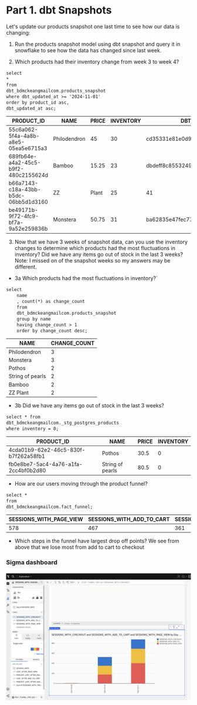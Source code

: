# Part 1. dbt Snapshots

Let's update our products snapshot one last time to see how our data is changing:

1) Run the products snapshot model using dbt snapshot and query it in snowflake to see how the data has changed since last week. 

2) Which products had their inventory change from week 3 to week 4? 
```
select 
*
from
dbt_bdmckeangmailcom.products_snapshot
where dbt_updated_at >= '2024-11-01'
order by product_id asc,
dbt_updated_at asc;
```

| PRODUCT_ID | NAME | PRICE | INVENTORY | DBT_SCD_ID | DBT_UPDATED_AT | DBT_VALID_FROM | DBT_VALID_TO |
| ---------- |------- | ------ | ------ | ---------- |  ------------- | -------------- |  ----------- |
| 55c6a062-5f4a-4a8b-a8e5-05ea5e6715a3 | Philodendron | 45 | 30 | cd35331e81e0d95ab2af26cada8e1ef7 | 2024-11-01 | 19:05:32.197 | 2024-11-01 | 19:05:32.197 |
| 689fb64e-a4a2-45c5-b9f2-480c2155624d | Bamboo | 15.25 | 23 | dbdeff8c8553249776d8ac216dab214e | 2024-11-01 | 19:05:32.197 | 2024-11-01 | 19:05:32.197 |
| b66a7143-c18a-43bb-b5dc-06bb5d1d3160 | ZZ | Plant | 25 | 41 | 0921e006d97420990ee4f61a31081be5 | 2024-11-01 | 19:05:32.197 | 2024-11-01 | 19:05:32.197 |
| be49171b-9f72-4fc9-bf7a-9a52e259836b | Monstera | 50.75 | 31 | ba62835e47fec77463eae95fed1b30ac | 2024-11-01 | 19:05:32.197 | 2024-11-01 | 19:05:32.197 |


3) Now that we have 3 weeks of snapshot data, can you use the inventory changes to determine which products had the most fluctuations in inventory? Did we have any items go out of stock in the last 3 weeks? 
Note: I missed on of the snapshot weeks so my answers may be different.  

* 3a Which products had the most fluctuations in inventory?`
```
select
    name
    , count(*) as change_count
    from 
    dbt_bdmckeangmailcom.products_snapshot
    group by name
    having change_count > 1
    order by change_count desc;
```
| NAME | CHANGE_COUNT |
| ----- | ----------- |
| Philodendron | 3 |
| Monstera | 3 |
| Pothos | 2 |
| String of pearls | 2 |
| Bamboo | 2 |
| ZZ Plant | 2 |

* 3b
Did we have any items go out of stock in the last 3 weeks?
```
select * from
dbt_bdmckeangmailcom._stg_postgres_products
where inventory = 0;
```

| PRODUCT_ID | NAME | PRICE | INVENTORY |
| ---------- | -----  | ----- | -------- |
| 4cda01b9-62e2-46c5-830f-b7f262a58fb1 | Pothos | 30.5 | 0 |
| fb0e8be7-5ac4-4a76-a1fa-2cc4bf0b2d80 | String of pearls | 80.5 | 0 |



* How are our users moving through the product funnel?
```
select *
from 
dbt_bdmckeangmailcom.fact_funnel;
```

| SESSIONS_WITH_PAGE_VIEW | SESSIONS_WITH_ADD_TO_CART | SESSIONS_WITH_CHECKOUT | LOST_AFTER_PAGE_VIEW | PERCENT_LOST_AFTER_PAGE_VIEW | LOST_AFTER_ADD_TO_CART | PERCENT_LOST_AFTER_ADD_TO_CART |
| --- | --- |--- | ---  | -------- | --- | ----- |
| 578 | 467 | 361 | 111 | 0.192042 | 106 | 0.226981 |


* Which steps in the funnel have largest drop off points?
We see from above that we lose most from add to cart to checkout





### Sigma dashboard
![alt text](image-3.png)



